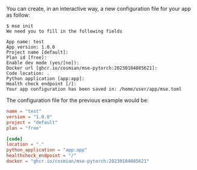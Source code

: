 You can create, in an interactive way, a new configuration file for your app as follow:

```console
$ mse init
We need you to fill in the following fields

App name: test
App version: 1.0.0
Project name [default]: 
Plan id [free]: 
Enable dev mode (yes/[no]): 
Docker url [ghcr.io/cosmian/mse-pytorch:20230104085621]: 
Code location: .
Python application [app:app]: 
Health check endpoint [/]: 
Your app configuration has been saved in: /home/user/app/mse.toml
```

The configuration file for the previous example would be:

```toml
name = "test"
version = "1.0.0"
project = "default"
plan = "free"

[code]
location = "."
python_application = "app:app"
healthcheck_endpoint = "/"
docker = "ghcr.io/cosmian/mse-pytorch:20230104085621"
```